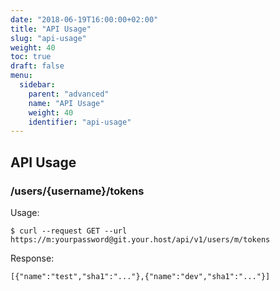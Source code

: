 ```yaml
---
date: "2018-06-19T16:00:00+02:00"
title: "API Usage"
slug: "api-usage"
weight: 40
toc: true
draft: false
menu:
  sidebar:
    parent: "advanced"
    name: "API Usage"
    weight: 40
    identifier: "api-usage"
---
```


## API Usage

### /users/{username}/tokens

Usage:
```
$ curl --request GET --url https://m:yourpassword@git.your.host/api/v1/users/m/tokens
```

Response:
```
[{"name":"test","sha1":"..."},{"name":"dev","sha1":"..."}]
```
